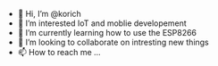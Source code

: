 - 👋 Hi, I’m @korich
- 👀 I’m interested IoT and moblie developement
- 🌱 I’m currently learning how to use the ESP8266
- 💞️ I’m looking to collaborate on intresting new things
- 📫 How to reach me ...
